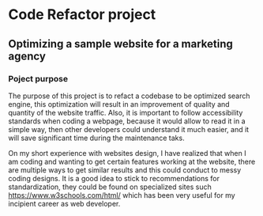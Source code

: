 # Code Refactor project

## Optimizing a sample website for a marketing agency

### Poject purpose
The purpose of this project is to refact a codebase to be optimized search engine, this optimization will result in an improvement of quality and quantity of the website traffic. Also, it is important to follow accessibility standards when coding a webpage, because it would allow to read it in a simple way, then other developers could understand it much easier, and it will save significant time during the maintenance taks.

On my short experience with websites design, I have realized that when I am coding and wanting to get certain features working at the website, there are multiple ways to get similar results and this could conduct to messy coding designs. It is a good idea to stick to recommendations for standardization, they could be found on specialized sites such https://www.w3schools.com/html/ which has been very useful for my incipient career as web developer.






